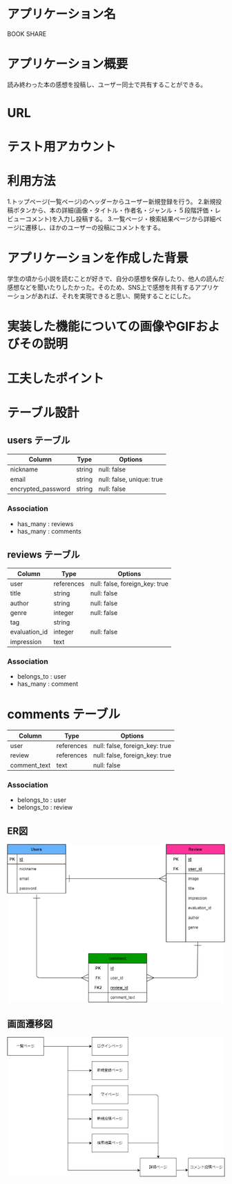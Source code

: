 # アプリケーション名

BOOK SHARE

# アプリケーション概要

読み終わった本の感想を投稿し、ユーザー同士で共有することができる。

# URL

# テスト用アカウント

# 利用方法

1.トップページ(一覧ページ)のヘッダーからユーザー新規登録を行う。
2.新規投稿ボタンから、本の詳細(画像・タイトル・作者名・ジャンル・５段階評価・レビューコメント)を入力し投稿する。
3.一覧ページ・検索結果ページから詳細ページに遷移し、ほかのユーザーの投稿にコメントをする。

# アプリケーションを作成した背景

学生の頃から小説を読むことが好きで、自分の感想を保存したり、他人の読んだ感想などを聞いたりしたかった。そのため、SNS上で感想を共有するアプリケーションがあれば、それを実現できると思い、開発することにした。

# 実装した機能についての画像やGIFおよびその説明

# 工夫したポイント

# テーブル設計

## users テーブル

| Column             | Type   | Options     |
|--------------------|--------|-------------|
| nickname           | string | null: false |
| email              | string | null: false, unique: true |
| encrypted_password | string | null: false |

### Association

- has_many : reviews
- has_many : comments

## reviews テーブル

| Column             | Type       | Options     |
|--------------------|------------|-------------|
| user               | references | null: false, foreign_key: true |
| title              | string     | null: false |
| author             | string     | null: false |
| genre              | integer    | null: false |
| tag                | string     |             |
| evaluation_id      | integer    | null: false |
| impression         | text       |             |

### Association

- belongs_to : user
- has_many : comment

# comments テーブル

| Column             | Type       | Options     |
|--------------------|------------|-------------|
| user               | references | null: false, foreign_key: true |
| review             | references | null: false, foreign_key: true |
| comment_text       | text       | null: false |

### Association

- belongs_to : user
- belongs_to : review

## ER図

![ER図(BOOK_SHARE)](./app/assets/images/book_share.png)

## 画面遷移図

![画面遷移図(BOOK_SHARE)](./app/assets/images/flow.png)